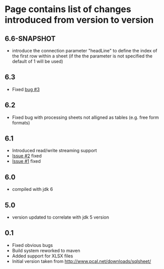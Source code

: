 # Page contains list of changes introduced from version to version #
## 6.6-SNAPSHOT ##
  * introduce the connection parameter "headLine" to define the index of the first row within a sheet (if the the parameter is not specified the default of 1 will be used)
## 6.3 ##
  * Fixed [bug #3](https://code.google.com/p/sqlsheet/issues/detail?id=3)
## 6.2 ##
  * Fixed bug with processing sheets not alligned as tables (e.g. free form formats)
## 6.1 ##
  * Introduced read/write streaming support
  * [Issue #2](https://code.google.com/p/sqlsheet/issues/detail?id=#2) fixed
  * [Issue #1](https://code.google.com/p/sqlsheet/issues/detail?id=#1) fixed
## 6.0 ##
  * compiled with jdk 6
## 5.0 ##
  * version updated to correlate with jdk 5 version
## 0.1 ##
  * Fixed obvious bugs
  * Build system reworked to maven
  * Added support for XLSX files
  * Initial version taken from http://www.pcal.net/downloads/sqlsheet/